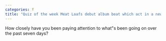 ```yaml
---
categories: f
title: "Quiz of the week Meat Loafs debut album beat which act in a new chart"
---
```

How closely have you been paying attention to what"s been going on over the past seven days?